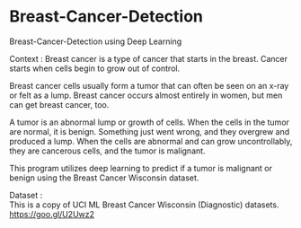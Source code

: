 # Breast-Cancer-Detection
Breast-Cancer-Detection using Deep Learning

Context : 
Breast cancer is a type of cancer that starts in the breast. Cancer starts when cells begin to grow out of control. 

Breast cancer cells usually form a tumor that can often be seen on an x-ray or felt as a lump. Breast cancer occurs almost entirely in women, but men can get breast cancer, too.

A tumor is an abnormal lump or growth of cells. When the cells in the tumor are normal, it is benign. Something just went wrong, and they overgrew and produced a lump. When the cells are abnormal and can grow uncontrollably, they are cancerous cells, and the tumor is malignant.

This program utilizes deep learning to predict if a tumor is malignant or benign using the Breast Cancer Wisconsin dataset.

Dataset :  
This is a copy of UCI ML Breast Cancer Wisconsin (Diagnostic) datasets.
https://goo.gl/U2Uwz2
